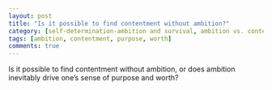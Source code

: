 ```yaml
---
layout: post
title: "Is it possible to find contentment without ambition?"
category: [self-determination-ambition and survival, ambition vs. contentment]
tags: [ambition, contentment, purpose, worth]
comments: true
---
```


Is it possible to find contentment without ambition, or does ambition inevitably drive one’s sense of purpose and worth?
